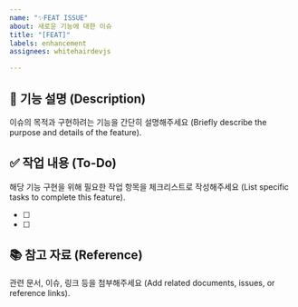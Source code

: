 ```yaml
---
name: "✨FEAT ISSUE"
about: 새로운 기능에 대한 이슈
title: "[FEAT]"
labels: enhancement
assignees: whitehairdevjs

---
```


## 📝 기능 설명 (Description)
이슈의 목적과 구현하려는 기능을 간단히 설명해주세요 (Briefly describe the purpose and details of the feature).

## ✅ 작업 내용 (To-Do)
해당 기능 구현을 위해 필요한 작업 항목을 체크리스트로 작성해주세요 (List specific tasks to complete this feature). 

- [ ]
- [ ]

## 📚 참고 자료 (Reference)
관련 문서, 이슈, 링크 등을 첨부해주세요 (Add related documents, issues, or reference links).
